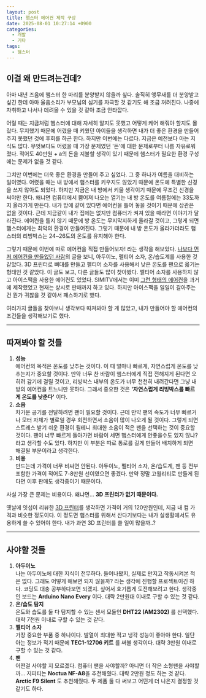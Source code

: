 ```yaml
---
layout: post
title: 햄스터 에어컨 제작 구상
date: 2025-08-01 10:27:14 +0900
categories:
  - 개발
  - 기타
tags:
  - 햄스터
---
```

## 이걸 왜 만드려는건데?

아마 내년 즈음에 햄스터 한 마리를 분양받지 않을까 싶다. 솔직히 앵무새를 더 분양받고 싶긴 한데 아마 울음소리가 부모님의 심기를 자극할 것 같기도 해 조금 꺼려진다. 나중에 자취하고 나서나 데려올 수 있을 것 같아 조금 안타깝다. 

어릴 때는 지금처럼 햄스터에 대해 자세히 알지도 못했고 어떻게 케어 해줘야 할지도 몰랐다. 무지했기 때문에 어렸을 때 키웠던 아이들을 생각하면 내가 더 좋은 환경을 만들어주지 못했던 것에 후회를 하곤 한다. 하지만 이번에는 다르다. 지금은 예전보다 아는 지식도 많다. 무엇보다도 어렸을 때 가장 문제였던 '돈'에 대한 문제로부터 나름 자유로워졌다. 적어도 40만원 + a의 돈을 지불할 생각이 있기 때문에 햄스터가 필요한 환경 구성에는 문제가 없을 것 같다.

그치만 이번에는 더욱 좋은 환경을 만들어 주고 싶었다. 그 중 하나가 여름을 대비하는 일이였다. 어렸을 때는 내 방에서 햄스터를 키우지도 않았기 때문에 온도에 특별한 신경을 쓰지 않아도 되었다. 하지만 지금은 내 방에서 키울 생각이기 때문에 무조건 신경을 써야만 한다. 왜냐면 컴퓨터에서 뿜어져 나오는 열기는 내 방 온도를 여름철에는 33도까지 올라가게 만든다. 내가 방에 같이 있다면 에어컨을 틀어 놓을 것이기 때문에 상관은 없을 것이다. 근데 지금같이 내가 집에는 없지만 컴퓨터가 켜져 있을 때라면 이야기가 달라진다. 에어컨을 틀지 않기 때문에 방 온도는 무지막지하게 올라갈 것이고, 그렇게 되면 햄스터에게는 최악의 환경이 만들어진다. 그렇기 때문에 내 방 온도가 올라가더라도 햄스터의 리빙박스는 24~26도의 온도를 유지해야 한다.

그렇기 때문에 이번에 따로 에어컨을 직접 만들어보자! 라는 생각을 해보았다. [나보다 먼저 에어컨을 만들었던 사람](https://m.ruliweb.com/hobby/board/300113/read/30567969)의 글을 보니, 아두이노, 펠티어 소자, 온/습도계를 사용한 것 같았다. 3D 프린터로 뼈대를 만들고 펠티어 소자를 사용해서 낮은 온도를 팬으로 옮기는 형태인 것 같았다. 이 글도 보고, 다른 글들도 많이 찾아봤다. 펠티어 소자를 사용하지 않고 아이스팩을 사용한 에어컨도 있었다. SIMITV에서는 이미 [그런 형태의 에어컨](https://smartstore.naver.com/simiature/products/10652488449)을 과거에 제작했었고 현재는 상시로 판매까지 하고 있다. 하지만 아이스팩을 일일이 갈아주는건 뭔가 귀찮을 것 같아서 패스하기로 했다. 

여러가지 글들을 찾아보니 생각보다 따져봐야 할 게 많았고, 내가 만들어야 할 에어컨의 조건들을 생각해보기로 했다.

---
## 따져봐야 할 것들

1. **성능**<br>에어컨의 목적은 온도를 낮추는 것이다. 이 때 얼마나 빠르게, 자연스럽게 온도를 낮추는지가 중요할 것이다. 만약 너무 찬 바람이 햄스터에게 직접 전해지게 된다면 오히려 감기에 걸릴 것이고, 리빙박스 내부의 온도가 너무 천천히 내려간다면 그냥 내 방의 에어컨을 트느니만 못하다. 그래서 중요한 것은 **'자연스럽게 리빙박스를 빠르게 온도를 낮춘다'** 이다.
2. **소음**<br>차가운 공기를 전달하려면 팬이 필요할 것이다. 근데 만약 팬의 속도가 너무 빠르거나 모터 자체가 별로일 경우 회전하면서 소음이 많이 나오게 될 것이다. 그렇게 되면 스트레스 받기 쉬운 환경이 될테니 최대한 소음이 적은 팬을 선택하는 것이 중요할 것이다. 팬이 너무 빠르게 돌아가면 바람이 세면 햄스터에게 안좋을수도 있지 않냐? 라고 생각할 수도 있다. 하지만 이 부분은 따로 통로를 길게 만들어 배치하게 되면 해결될 부분이라고 생각한다.
3. **비용**<br>만드는데 가격이 너무 비싸면 안된다. 아두이노, 펠티어 소자, 온/습도계, 팬 등 전부 포함한 가격이 적어도 7-8만원 선이였으면 좋겠다. 만약 정말 고퀄리티로 만들게 된다면 이후 판매도 생각중이기 때문이다. 

사실 가장 큰 문제는 비용이다. 왜냐면... **3D 프린터가 없기 때문이다.**

옛날에 잇섭이 리뷰한 [3D 프린터](https://www.youtube.com/watch?v=gKPtzfizYkU)를 생각하면 가격이 거의 120만원인데, 지금 내 컴 가격과 비슷한 정도이다. 이 정도면 햄스터를 위해서 산다기보다는 내가 실생활에서도 유용하게 쓸 수 있어야 한다. 내가 과연 3D 프린터를 쓸 일이 많을까..?

---
## 사야할 것들

1. **아두이노**<br>나는 아두이노에 대한 지식이 전무하다. 들어나봤지, 실제로 만지고 작동시켜본 적은 없다. 그래도 어떻게 해보면 되지 않을까? 라는 생각에 진행할 프로젝트이긴 하다. 코딩도 대충 공부하다보면 되겠지. 싶어서 호기롭게 도전해보려고 한다. 생각중인 보드는 **Arduino Nano Every** 이다. 대략 2만원대 이내로 구할 수 있는 것 같다.
2. **온/습도 탐지**<br>온도와 습도를 둘 다 탐지할 수 있는 센서 모듈인 **DHT22 (AM2302)** 를 선택했다.  대략 7천원 이내로 구할 수 있는 것 같다.
3. **펠티어 소자**<br>가장 중요한 부품 중 하나이다. 발열이 최대한 적고 냉각 성능이 좋아야 한다. 일단 아는 정보가 적기 때문에 **TEC1-12706 키트** 를 써볼 생각이다. 대략 3만원 이내로 구할 수 있는 것 같다.
4. **팬**<br>어떤걸 사야할 지 모르겠다. 컴퓨터 팬을 사야할까? 아니면 더 작은 소형팬을 사야할까... 지피티는 **Noctua NF-A8**을 추천해줬다. 대략 2만원 정도 하는 것 같다. **Arctic F9 Silent** 도 추천해줬다. 두 제품 둘 다 써보고 어떤게 더 나은지 결정할 것 같기도 하다.




